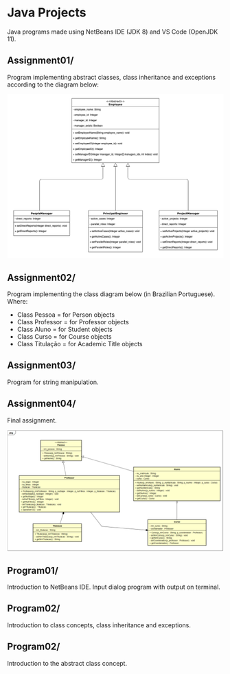 # Java Projects
 Java programs made using NetBeans IDE (JDK 8) and VS Code (OpenJDK 11).

## Assignment01/
Program implementing abstract classes, class inheritance and exceptions according to the diagram below:

![alt text](https://raw.githubusercontent.com/gabrielkunz/java-projects/main/Assignment01/assignment01_class_diagram.png)

## Assignment02/
Program implementing the class diagram below (in Brazilian Portuguese). Where:
- Class Pessoa = for Person objects
- Class Professor = for Professor objects
- Class Aluno = for Student objects
- Class Curso = for Course objects
- Class Titulação = for Academic Title objects

## Assignment03/
Program for string manipulation.

## Assignment04/
Final assignment.

![alt text](https://raw.githubusercontent.com/gabrielkunz/java-projects/main/Assignment02/assignment02_class_diagram.png)

## Program01/
Introduction to NetBeans IDE. Input dialog program with output on terminal.

## Program02/
Introduction to class concepts, class inheritance and exceptions.

## Program02/
Introduction to the abstract class concept.
